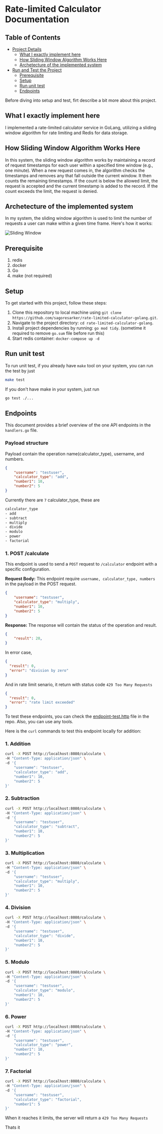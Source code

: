 # Rate-limited Calculator Documentation

## Table of Contents

- [Project Details](#project-details)
  - [What I exactly implement here](#what-i-exactly-implement-here)
  - [How Sliding Window Algorithm Works Here](#how-sliding-window-algorithm-works-here)
  - [Archetecture of the implemented system](#archetecture-of-the-implemented-system)
- [Run and Test the Project](#run-and-test-the-project)
  - [Prerequisite](#prerequisite)
  - [Setup](#setup)
  - [Run unit test](#run-unit-test)
  - [Endpoints](#endpoints)

Before diving into setup and test, firt describe a bit more about this project.

## What I exactly implement here
I implemented a rate-limited calculator service in GoLang, utilizing a sliding window algorithm for rate limiting and Redis for data storage.

## How Sliding Window Algorithm Works Here
In this system, the sliding window algorithm works by maintaining a record of request timestamps for each user within a specified time window (e.g., one minute). When a new request comes in, the algorithm checks the timestamps and removes any that fall outside the current window. It then counts the remaining timestamps. If the count is below the allowed limit, the request is accepted and the current timestamp is added to the record. If the count exceeds the limit, the request is denied.

## Archetecture of the implemented system
In my system, the sliding window algorithm is used to limit the number of requests a user can make within a given time frame. Here's how it works:

![Sliding Window](docs/img/ratelimiter-sliding-window-algo.png)




## Prerequisite
1. redis
2. docker
3. Go
4. make (not required)


## Setup

To get started with this project, follow these steps:

1. Clone this repository to local machine using `git clone https://github.com/sagoresarker/rate-limited-calculator-golang.git`.
2. Navigate to the project directory: `cd rate-limited-calculator-golang`.
3. Install project dependencies by running: `go mod tidy`. (sometime it required to remove ```go.sum``` file before run this)
4. Start redis container: `docker-compose up -d`

## Run unit test
To run unit test, if you already have `make` tool on your system, you can run the test by just

```bash
make test
```

If you don't have make in your system, just run
```bash
go test ./...
```

## Endpoints

This document provides a brief overview of the one API endpoints in the `handlers.go` file.

### Payload structure
Payload contain the operation name(calculator_type), username, and numbers.

```json
{
    "username": "testuser",
    "calculator_type": "add",
    "number1": 10,
    "number2": 5
}
```

Currently there are ```7``` calculator_type, these are
```bash
calculator_type
- add
- subtract
- multiply
- divide
- modulo
- power
- factorial
```

### 1. POST /calculate

This endpoint is used to send a ```POST``` request to ```/calculator``` endpoint with a specific configuration.

**Request Body:** This endpoint require ```username, calculator_type, numbers``` in the  payload in the POST request.

```json
{
    "username": "testuser",
    "calculator_type": "multiply",
    "number1": 10,
    "number2": 5
}
```

**Response:** The response will contain the status of the operation and result.
```json
{
    "result": 20,
}
```


In error case,
```json
{
  "result": 0,
  "error": "division by zero"
}
```

And in rate limit senario, it return with status code ```429 Too Many Requests```

```json
{
  "result": 0,
  "error": "rate limit exceeded"
}
```

To test these endpoints, you can check the [endpoint-test.http](./endpoint-test.http) file in the repo. Also, you can use any tools.

Here is the `curl` commands to test this  endpoint locally for addition:

### 1. Addition

```bash
curl -X POST http://localhost:8080/calculate \
-H "Content-Type: application/json" \
-d '{
    "username": "testuser",
    "calculator_type": "add",
    "number1": 10,
    "number2": 5
}'
```

### 2. Subtraction

```bash
curl -X POST http://localhost:8080/calculate \
-H "Content-Type: application/json" \
-d '{
    "username": "testuser",
    "calculator_type": "subtract",
    "number1": 10,
    "number2": 5
}'
```

### 3. Multiplication

```bash
curl -X POST http://localhost:8080/calculate \
-H "Content-Type: application/json" \
-d '{
    "username": "testuser",
    "calculator_type": "multiply",
    "number1": 10,
    "number2": 5
}'
```


### 4. Division

```bash
curl -X POST http://localhost:8080/calculate \
-H "Content-Type: application/json" \
-d '{
    "username": "testuser",
    "calculator_type": "divide",
    "number1": 10,
    "number2": 5
}'
```

### 5. Modulo

```bash
curl -X POST http://localhost:8080/calculate \
-H "Content-Type: application/json" \
-d '{
    "username": "testuser",
    "calculator_type": "modulo",
    "number1": 10,
    "number2": 5
}'
```

### 6. Power

```bash
curl -X POST http://localhost:8080/calculate \
-H "Content-Type: application/json" \
-d '{
    "username": "testuser",
    "calculator_type": "power",
    "number1": 10,
    "number2": 5
}'
```

### 7. Factorial

```bash
curl -X POST http://localhost:8080/calculate \
-H "Content-Type: application/json" \
-d '{
    "username": "testuser",
    "calculator_type": "factorial",
    "number1": 5
}'
```


When it reaches it limits, the server will return a ```429 Too Many Requests```


Thats it






